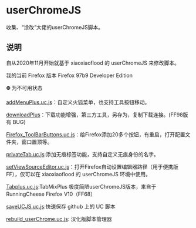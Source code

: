 # userChromeJS

收集、“涂改”大佬的userChromeJS脚本。

## 说明
自从2020年11月开始就基于 xiaoxiaoflood 的 userChromeJS 来修改脚本。

我的当前 Firefox 版本 Firefox 97b9 Developer Edition

⛔ 为不可用状态

[addMenuPlus.uc.js](addMenuPlus/addMenuPlus.uc.js)：自定义火狐菜单，也支持工具按钮移动。

[downloadPlus](downloadPlus/)：下载功能增强，第三方工具，另存为，复制下载连接。(FF98版有 BUG)

[Firefox_ToolBarButtons.uc.js](Firefox_ToolBarButtons.uc.js)：给Firefox添加20多个按钮，有重启，打开配置文件夹，窗口置顶等。

[privateTab.uc.js](privateTab.uc.js):添加无痕标签功能，支持自定义无痕身份的名字。

[setViewSourceEditor.uc.js](setViewSourceEditor.uc.js)：打开Firefox自动设置编辑器路径（用于便携版FF），仅可以在 xiaoxiaoflood 的 userChromeJS 环境中使用。

[Tabplus.uc.js](Tabplus/Tabplus.uc.js):TabMixPlus 极度简陋userChromeJS版本，来自于RunningCheese Firefox V10（FF68）

[saveUCJS.uc.js](saveUCJS.uc.js):快速保存 github 上的 UC 脚本

[rebuild_userChrome.uc.js](rebuild_userChrome.uc.js): 汉化版脚本管理器